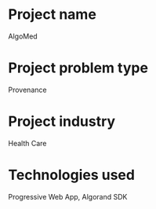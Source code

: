 # Project name
AlgoMed

# Project problem type
Provenance

# Project industry
Health Care

# Technologies used
Progressive Web App, Algorand SDK
